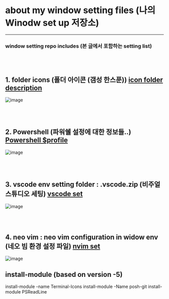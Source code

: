 # about my window setting files (나의 Winodw set up 저장소)

 ---

### window setting repo includes (본 글에서 포함하는 setting list)

<br />
<br />

## 1. folder icons (폴더 아이콘 (갬성 한스푼)) [icon folder description](./FolderIcons/Detail-FolderIcons.md)

![image](https://user-images.githubusercontent.com/77220824/189603971-1dd4308a-184e-44f1-bc78-580a53d631c2.png)

<br />
<br />

## 2. Powershell (파워쉘 설정에 대한 정보들..) [Powershell $profile](./PowerShell/PS_GUIDE.md)

![image](https://user-images.githubusercontent.com/77220824/189604174-d9daa7e5-bd01-4278-8d3d-a74138f60596.png)

<br />
<br />

## 3. vscode env setting folder : .vscode.zip (비주얼 스튜디오 세팅) [vscode set](https://drive.google.com/drive/folders/1exZWUJMK4Z4MKzEtjbh74N148_Lqcai6)

![image](https://user-images.githubusercontent.com/77220824/189601870-4647340b-6278-4946-9698-7bdefa2b7b71.png)

<br />
<br />

## 4. neo vim : neo vim configuration in widow env (네오 빔 환경 설정 파일) [nvim set](https://github.com/ShinMini/NEOVIM-In-Winodw)

![image](https://user-images.githubusercontent.com/77220824/189604383-9eddfd96-d96c-4be2-b235-4af486f9a9e9.png)

## install-module (based on version -5)

install-module -name Terminal-Icons
install-module -Name posh-git
install-module PSReadLine
